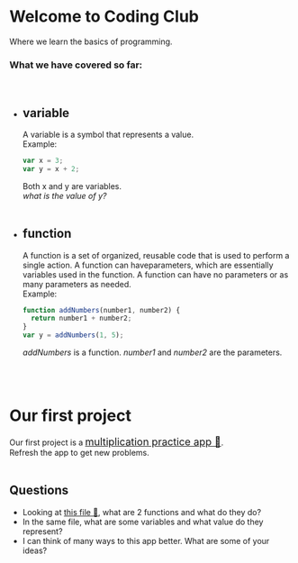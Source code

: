 # Welcome to Coding Club

Where we learn the basics of programming.

### What we have covered so far:

<br/>

- ## variable

  A variable is a symbol that represents a value.  
   Example:

  ```javascript
  var x = 3;
  var y = x + 2;
  ```

  Both x and y are variables.  
   _what is the value of y?_
  <br/><br/>

- ## function
  A function is a set of organized, reusable code that is used to perform a single action. A function can haveparameters, which are essentially variables used in the function. A function can have no parameters or as many parameters as needed.  
  Example:
  ```javascript
  function addNumbers(number1, number2) {
    return number1 + number2;
  }
  var y = addNumbers(1, 5);
  ```
  _addNumbers_ is a function. _number1_ and _number2_ are the parameters.

<br/><br/>

# Our first project

Our first project is a <span style="font-size:large;">[multiplication practice app 🔗](https://hauran.github.io/coding-club/)</span>.  
Refresh the app to get new problems.
<br/><br/>

## Questions

- Looking at [this file 🔗](https://github.com/hauran/coding-club/blob/master/src/App.js), what are 2 functions and what do they do?
- In the same file, what are some variables and what value do they represent?
- I can think of many ways to this app better. What are some of your ideas?
